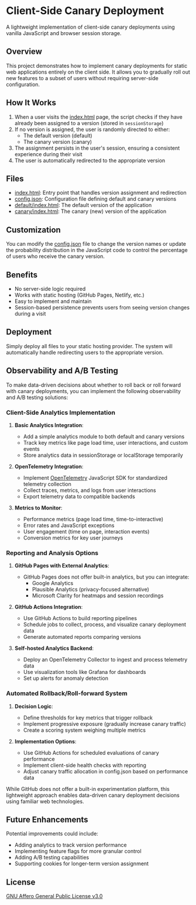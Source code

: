 # Client-Side Canary Deployment

A lightweight implementation of client-side canary deployments using vanilla JavaScript and browser session storage.

## Overview

This project demonstrates how to implement canary deployments for static web applications entirely on the client side. It allows you to gradually roll out new features to a subset of users without requiring server-side configuration.

## How It Works

1. When a user visits the [index.html](index.html) page, the script checks if they have already been assigned to a version (stored in `sessionStorage`)
2. If no version is assigned, the user is randomly directed to either:
   - The default version (default)
   - The canary version (canary)
3. The assignment persists in the user's session, ensuring a consistent experience during their visit
4. The user is automatically redirected to the appropriate version

## Files

- [index.html](index.html): Entry point that handles version assignment and redirection
- [config.json](config.json): Configuration file defining default and canary versions
- [default/index.html](default/index.html): The default version of the application
- [canary/index.html](canary/index.html): The canary (new) version of the application

## Customization

You can modify the [config.json](config.json) file to change the version names or update the probability distribution in the JavaScript code to control the percentage of users who receive the canary version.

## Benefits

- No server-side logic required
- Works with static hosting (GitHub Pages, Netlify, etc.)
- Easy to implement and maintain
- Session-based persistence prevents users from seeing version changes during a visit

## Deployment

Simply deploy all files to your static hosting provider. The system will automatically handle redirecting users to the appropriate version.

## Observability and A/B Testing

To make data-driven decisions about whether to roll back or roll forward with canary deployments, you can implement the following observability and A/B testing solutions:

### Client-Side Analytics Implementation

1. **Basic Analytics Integration**:
   - Add a simple analytics module to both default and canary versions
   - Track key metrics like page load time, user interactions, and custom events
   - Store analytics data in sessionStorage or localStorage temporarily

2. **OpenTelemetry Integration**:
   - Implement [OpenTelemetry](https://opentelemetry.io/) JavaScript SDK for standardized telemetry collection
   - Collect traces, metrics, and logs from user interactions
   - Export telemetry data to compatible backends

3. **Metrics to Monitor**:
   - Performance metrics (page load time, time-to-interactive)
   - Error rates and JavaScript exceptions
   - User engagement (time on page, interaction events)
   - Conversion metrics for key user journeys

### Reporting and Analysis Options

1. **GitHub Pages with External Analytics**:
   - GitHub Pages does not offer built-in analytics, but you can integrate:
     - Google Analytics
     - Plausible Analytics (privacy-focused alternative)
     - Microsoft Clarity for heatmaps and session recordings

2. **GitHub Actions Integration**:
   - Use GitHub Actions to build reporting pipelines
   - Schedule jobs to collect, process, and visualize canary deployment data
   - Generate automated reports comparing versions

3. **Self-hosted Analytics Backend**:
   - Deploy an OpenTelemetry Collector to ingest and process telemetry data
   - Use visualization tools like Grafana for dashboards
   - Set up alerts for anomaly detection

### Automated Rollback/Roll-forward System

1. **Decision Logic**:
   - Define thresholds for key metrics that trigger rollback
   - Implement progressive exposure (gradually increase canary traffic)
   - Create a scoring system weighing multiple metrics

2. **Implementation Options**:
   - Use GitHub Actions for scheduled evaluations of canary performance
   - Implement client-side health checks with reporting
   - Adjust canary traffic allocation in config.json based on performance data

While GitHub does not offer a built-in experimentation platform, this lightweight approach enables data-driven canary deployment decisions using familiar web technologies.

## Future Enhancements

Potential improvements could include:
- Adding analytics to track version performance
- Implementing feature flags for more granular control
- Adding A/B testing capabilities
- Supporting cookies for longer-term version assignment

## License

[GNU Affero General Public License v3.0](LICENSE)